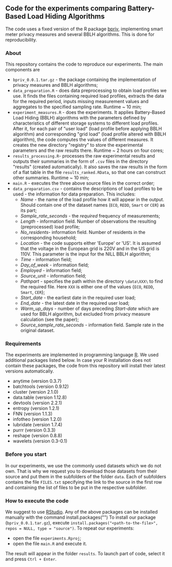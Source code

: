 
## Code for the experiments comparing Battery-Based Load Hiding Algorithms

The code uses a fixed version of the R package [bpriv](https://github.com/Arzik1987/bpriv), implementing smart meter privacy measures and several BBLH algorithms. This is done for reproducibility.

### About
This repository contains the code to reproduce our experiments. The main components are
* `bpriv_0.0.1.tar.gz` - the package containing the implementation of privacy measures and BBLH algorithms;
* `data_preparation.R` - does data preprocessing to obtain load profiles we use. It finds the files containing required load profiles, extracts the data for the required period, inputs missing measurement values and aggregates to the specified sampling rate. Runtime ~ 10 min;
* `experiment_measures.R` - does the experiments.  It applies Battery-Based Load Hiding (BBLH) algorithms with the parameters defined by characteristics of different storage systems to different load profiles. After it, for each pair of "user load" (load profile before applying BBLH algorithm) and corresponding "grid load" (load profile altered with BBLH algorithm), the code computes the values of different measures. It creates the new directory "registry" to store the experimental parameters and the raw results there. Runtime ~ 2 hours on four cores;
* `results_processing.R`- processes the raw experimental results and outputs their summaries in the form of `.csv` files in the directory "results" (created automatically). It also saves the raw results in the form of a flat table in the file `results_ranked.RData`, so that one can construct other summaries. Runtime ~ 10 min;
* `main.R` - executes the three above source files in the correct order;
* `data_preparation.csv` - contains the descriptions of load profiles to be used - the information for data preparation. This includes:
   * *Name* - the name of the load profile how it will appear in the output. Should contain one of the dataset names (`ECO`, `REDD`, `Smart` or `CER`) as its part;
   * *Sample_rate_seconds* - the *required* frequency of measurements;
   * *Length* - information field. Number of observations the resulting (preprocessed) load profile;
   * *No_residents*- information field. Number of residents in the corresponding household;
   * *Location* - the code supports either 'Europe' or 'US'. It is assumed that the voltage in the European grid is 220V and in the US grid is 110V. This parameter is the input for the NILL BBLH algorithm;
   * *Time* - information field;
   * *Day_of_week* - information field;
   * *Employed* - information field;
   * *Source_unit* - information field;
   * *Pathpart* - specifies the path within the directory `\data\XXX\` to find the required file. Here `XXX` is either one of the values {`ECO`, `REDD`, `Smart`, `CER`};
   * *Start_date* - the earliest date in the required user load;
   * *End_date* - the latest date in the required user load;
   * *Warm_up_days* - number of days preceding *Start-date* which are used for BBLH algorithm, but excluded from privacy measure calculation (see the paper);
   * *Source_sample_rate_seconds* - information field. Sample rate in the original dataset.
   
### Requirements
The experiments are implemented in programming language [R](https://cran.r-project.org/). We used additional packages listed below. In case your R installation does not contain these packages, the code from this repository will install their latest versions automatically.
* anytime (version 0.3.7)
* batchtools (version 0.9.12)
* cluster (version 2.1.0)
* data.table (version 1.12.8)
* devtools (version 2.2.1)
* entropy (version 1.2.1)
* FNN (version 1.1.3)
* infotheo (version 1.2.0)
* lubridate (version 1.7.4)
* purrr (version 0.3.3)
* reshape (version 0.8.8)
* wavelets (version 0.3-0.1)

### Before you start
In our experiments, we use the commonly used datasets which we do not own. That is why we request you to download those datasets from their source and put them in the subfolders of the folder `data`. Each of subfolders contains the file `FILES.txt` specifying the link to the source in the first row and containing the list of files to be put in the respective subfolder.

### How to execute the code
We suggest to use [RStudio](https://www.rstudio.com/). Any of the above packages can be installed manually with the command install.packages("<package-name>")
To install our package (`bpriv_0.0.1.tar.gz`), execute `install.packages("<path-to-the-file>", repos = NULL, type = "source")`.
To repeat our experiments:
* open the file `experiments.Rproj`;
* open the file `main.R` and execute it.

The result will appear in the folder `results`.
To launch part of code, select it and press `Ctrl + Enter`.

